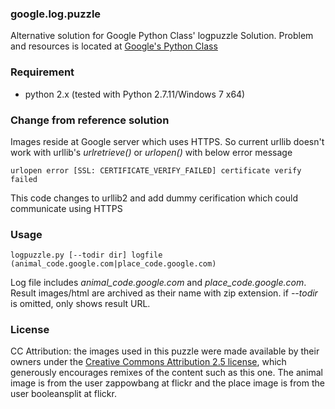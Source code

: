 ### google.log.puzzle
Alternative solution for Google Python Class' logpuzzle Solution. Problem and resources is located at [Google's Python Class](https://developers.google.com/edu/python/)

### Requirement
* python 2.x (tested with Python 2.7.11/Windows 7 x64)

### Change from reference solution
Images reside at Google server which uses HTTPS. So current urllib doesn't work with urllib's _urlretrieve()_ or _urlopen()_ with below error  message
```
urlopen error [SSL: CERTIFICATE_VERIFY_FAILED] certificate verify failed 
```
This code changes to urllib2 and add dummy cerification which could communicate using HTTPS

### Usage
```
logpuzzle.py [--todir dir] logfile (animal_code.google.com|place_code.google.com)
```
Log file includes *animal_code.google.com* and *place_code.google.com*. Result images/html are archived as their name with zip extension.
if *--todir* is omitted, only shows result URL.

### License
CC Attribution: the images used in this puzzle were made available by their owners under the [Creative Commons Attribution 2.5 license](http://creativecommons.org/licenses/by/2.5/), which generously encourages remixes of the content such as this one. The animal image is from the user zappowbang at flickr and the place image is from the user booleansplit at flickr.
